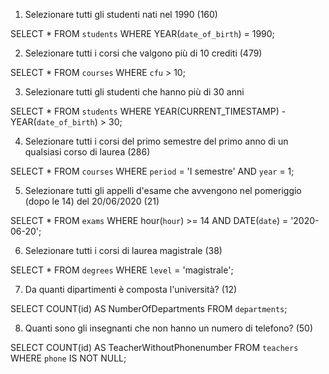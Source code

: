 1. Selezionare tutti gli studenti nati nel 1990 (160)

SELECT * FROM `students` WHERE YEAR(`date_of_birth`) = 1990;


2. Selezionare tutti i corsi che valgono più di 10 crediti (479)

SELECT * FROM `courses` WHERE `cfu` > 10;


3. Selezionare tutti gli studenti che hanno più di 30 anni

SELECT * FROM `students` WHERE YEAR(CURRENT_TIMESTAMP) - YEAR(`date_of_birth`) > 30;


4. Selezionare tutti i corsi del primo semestre del primo anno di un qualsiasi corso di laurea (286)

SELECT * FROM `courses` WHERE `period` = 'I semestre' AND `year` = 1;


5. Selezionare tutti gli appelli d'esame che avvengono nel pomeriggio (dopo le 14) del 20/06/2020 (21)

SELECT * FROM `exams` WHERE hour(`hour`) >= 14 AND DATE(`date`) = '2020-06-20';


6. Selezionare tutti i corsi di laurea magistrale (38)

SELECT * FROM `degrees` WHERE `level` = 'magistrale';


7. Da quanti dipartimenti è composta l'università? (12)

SELECT COUNT(id) AS NumberOfDepartments FROM `departments`;


8. Quanti sono gli insegnanti che non hanno un numero di telefono? (50)

SELECT COUNT(id) AS TeacherWithoutPhonenumber FROM `teachers` WHERE `phone` IS NOT NULL;